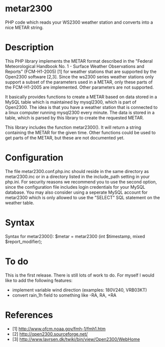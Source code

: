 # metar2300

PHP code which reads your WS2300 weather station and converts into a nice METAR string.

# Description

This PHP library implements the METAR format described in the "Federal
Meteorological Handbook No. 1 - Surface Weather Observations and Reports"
(FCM-H1-2005) [1] for weather stations that are supported by the Open2300
software [2,3]. Since the ws2300 series weather stations only support a
subset of the parameters used in a METAR, only these parts of the FCM-H1-2005
are implemented. Other parameters are not supported.

It basically provides functions to create a METAR based on data stored in a
MySQL table which is maintained by mysql2300, which is part of Open2300. The
idea is that you have a weather station that is connected to a linux computer
running mysql2300 every minute. The data is stored in a table, which is
parsed by this library to create the requested METAR.

This library includes the function metar2300(). It will return a string
containing the METAR for the given time. Other functions could be used to get
parts of the METAR, but these are not documented yet.

# Configuration

The file metar2300.conf.php.inc should reside in the same directory as
metar2300.inc or in a directory listed in the include_path setting in your
php.ini. For security reasons we recommend you to use the second option,
since the configuration file includes login credentials for your MySQL
database. You may also consider using a seperate MySQL account for metar2300
which is only allowed to use the "SELECT" SQL statement on the weather table.

# Syntax

Syntax for metar2300():
$metar = metar2300 (int $timestamp, mixed $report_modifier);

# To do

This is the first release. There is still lots of work to do. For myself I
would like to add the following features:

- implement variable wind direction (examples: 180V240, VRB03KT)
- convert rain_1h field to something like -RA, RA, +RA

# References

- [1] http://www.ofcm.noaa.gov/fmh-1/fmh1.htm
- [2] http://open2300.sourceforge.net/
- [3] http://www.lavrsen.dk/twiki/bin/view/Open2300/WebHome

